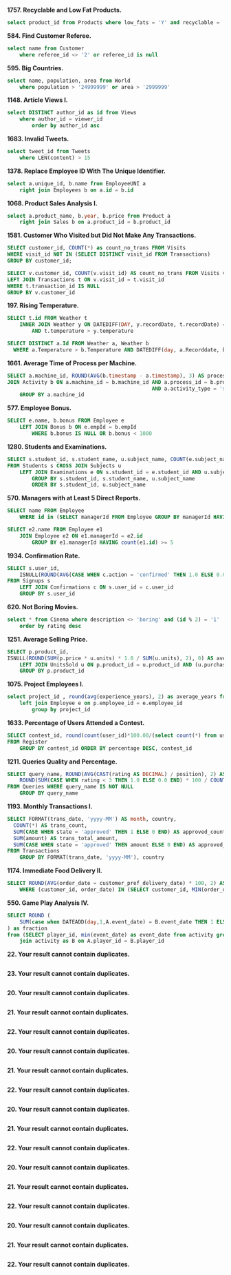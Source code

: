 
**1757. Recyclable and Low Fat Products.**

```sql
select product_id from Products where low_fats = 'Y' and recyclable = 'Y'
```

**584. Find Customer Referee.**

```sql
select name from Customer 
    where referee_id <> '2' or referee_id is null
```

**595. Big Countries.**

```sql
select name, population, area from World
    where population > '24999999' or area > '2999999'
```

**1148. Article Views I.**

```sql
select DISTINCT author_id as id from Views 
    where author_id = viewer_id
        order by author_id asc
```

**1683. Invalid Tweets.**

```sql
select tweet_id from Tweets
    where LEN(content) > 15
```

**1378. Replace Employee ID With The Unique Identifier.**

```sql
select a.unique_id, b.name from EmployeeUNI a 
    right join Employees b on a.id = b.id
```

**1068. Product Sales Analysis I.**

```sql
select a.product_name, b.year, b.price from Product a
    right join Sales b on a.product_id = b.product_id
```

**1581. Customer Who Visited but Did Not Make Any Transactions.**

```sql
SELECT customer_id, COUNT(*) as count_no_trans FROM Visits
WHERE visit_id NOT IN (SELECT DISTINCT visit_id FROM Transactions)
GROUP BY customer_id;
```

```sql
SELECT v.customer_id, COUNT(v.visit_id) AS count_no_trans FROM Visits v
LEFT JOIN Transactions t ON v.visit_id = t.visit_id
WHERE t.transaction_id IS NULL
GROUP BY v.customer_id
```

**197. Rising Temperature.**

```sql
SELECT t.id FROM Weather t
    INNER JOIN Weather y ON DATEDIFF(DAY, y.recordDate, t.recordDate) = 1 
        AND t.temperature > y.temperature
```

```sql
SELECT DISTINCT a.Id FROM Weather a, Weather b
  WHERE a.Temperature > b.Temperature AND DATEDIFF(day, a.Recorddate, b.Recorddate) = 1
```

**1661. Average Time of Process per Machine.**

```sql
SELECT a.machine_id, ROUND(AVG(b.timestamp - a.timestamp), 3) AS processing_time FROM Activity a
JOIN Activity b ON a.machine_id = b.machine_id AND a.process_id = b.process_id
                                               AND a.activity_type = 'start' AND b.activity_type = 'end' 
    GROUP BY a.machine_id
```

**577. Employee Bonus.**

```sql
SELECT e.name, b.bonus FROM Employee e 
    LEFT JOIN Bonus b ON e.empId = b.empId
        WHERE b.bonus IS NULL OR b.bonus < 1000
```

**1280. Students and Examinations.**

```sql
SELECT s.student_id, s.student_name, u.subject_name, COUNT(e.subject_name) AS attended_exams
FROM Students s CROSS JOIN Subjects u  
    LEFT JOIN Examinations e ON s.student_id = e.student_id AND u.subject_name = e.subject_name 
        GROUP BY s.student_id, s.student_name, u.subject_name
        ORDER BY s.student_id, u.subject_name
```

**570. Managers with at Least 5 Direct Reports.**

```sql
SELECT name FROM Employee
    WHERE id in (SELECT managerId FROM Employee GROUP BY managerId HAVING COUNT(managerId) >= 5)
```

```sql
SELECT e2.name FROM Employee e1 
    JOIN Employee e2 ON e1.managerId = e2.id 
        GROUP BY e1.managerId HAVING count(e1.id) >= 5
```

**1934. Confirmation Rate.**

```sql
SELECT s.user_id,
    ISNULL(ROUND(AVG(CASE WHEN c.action = 'confirmed' THEN 1.0 ELSE 0.0 END), 2), 0) AS confirmation_rate
FROM Signups s
    LEFT JOIN Confirmations c ON s.user_id = c.user_id
    GROUP BY s.user_id
```

**620. Not Boring Movies.**

```sql
select * from Cinema where description <> 'boring' and (id % 2) = '1' 
    order by rating desc
```

**1251. Average Selling Price.**

```sql
SELECT p.product_id,
ISNULL(ROUND(SUM(p.price * u.units) * 1.0 / SUM(u.units), 2), 0) AS average_price FROM Prices p
    LEFT JOIN UnitsSold u ON p.product_id = u.product_id AND (u.purchase_date BETWEEN p.start_date AND p.end_date)
    GROUP BY p.product_id
```

**1075. Project Employees I.**

```sql
select project_id , round(avg(experience_years), 2) as average_years from Project p
    left join Employee e on p.employee_id = e.employee_id
        group by project_id
```

**1633. Percentage of Users Attended a Contest.**

```sql
SELECT contest_id, round(count(user_id)*100.00/(select count(*) from users),2) AS percentage 
FROM Register
    GROUP BY contest_id ORDER BY percentage DESC, contest_id
```

**1211. Queries Quality and Percentage.**

```sql
SELECT query_name, ROUND(AVG(CAST(rating AS DECIMAL) / position), 2) AS quality,
    ROUND(SUM(CASE WHEN rating < 3 THEN 1.0 ELSE 0.0 END) * 100 / COUNT(*), 2) AS poor_query_percentage
FROM Queries WHERE query_name IS NOT NULL
    GROUP BY query_name
```

**1193. Monthly Transactions I.**

```sql
SELECT FORMAT(trans_date, 'yyyy-MM') AS month, country,
  COUNT(*) AS trans_count,
  SUM(CASE WHEN state = 'approved' THEN 1 ELSE 0 END) AS approved_count,
  SUM(amount) AS trans_total_amount,
  SUM(CASE WHEN state = 'approved' THEN amount ELSE 0 END) AS approved_total_amount
FROM Transactions
    GROUP BY FORMAT(trans_date, 'yyyy-MM'), country
```

**1174. Immediate Food Delivery II.**

```sql
SELECT ROUND(AVG(order_date = customer_pref_delivery_date) * 100, 2) AS immediate_percentage FROM Delivery
    WHERE (customer_id, order_date) IN (SELECT customer_id, MIN(order_date) FROM Delivery GROUP BY 1)
```

**550. Game Play Analysis IV.**

```sql
SELECT ROUND (
    SUM(case when DATEADD(day,1,A.event_date) = B.event_date THEN 1 ELSE 0 END) * 1.00 / COUNT(DISTINCT A.player_id), 2
) as fraction
from (SELECT player_id, min(event_date) as event_date from activity group by player_id) as A 
    join activity as B on A.player_id = B.player_id
```

**22. Your result cannot contain duplicates.**

```sql

```

**23. Your result cannot contain duplicates.**

```sql

```

**20. Your result cannot contain duplicates.**

```sql

```

**21. Your result cannot contain duplicates.**

```sql

```

**22. Your result cannot contain duplicates.**

```sql

```

**20. Your result cannot contain duplicates.**

```sql

```

**21. Your result cannot contain duplicates.**

```sql

```

**22. Your result cannot contain duplicates.**

```sql

```

**20. Your result cannot contain duplicates.**

```sql

```

**21. Your result cannot contain duplicates.**

```sql

```

**22. Your result cannot contain duplicates.**

```sql

```

**20. Your result cannot contain duplicates.**

```sql

```

**21. Your result cannot contain duplicates.**

```sql

```

**22. Your result cannot contain duplicates.**

```sql

```

**20. Your result cannot contain duplicates.**

```sql

```

**21. Your result cannot contain duplicates.**

```sql

```

**22. Your result cannot contain duplicates.**

```sql

```
